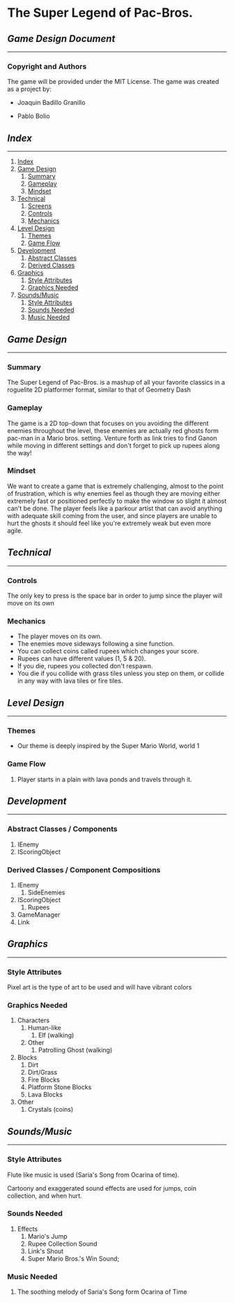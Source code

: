 # **The Super Legend of Pac-Bros.**


## _Game Design Document_


---


### Copyright and Authors


The game will be provided under the MIT License. The game was created as a project by:


* Joaquin Badillo Granillo


* Pablo Bolio


##
## _Index_


---


1. [Index](#index)
2. [Game Design](#game-design)
    1. [Summary](#summary)
    2. [Gameplay](#gameplay)
    3. [Mindset](#mindset)
3. [Technical](#technical)
    1. [Screens](#screens)
    2. [Controls](#controls)
    3. [Mechanics](#mechanics)
4. [Level Design](#level-design)
    1. [Themes](#themes)
    2. [Game Flow](#game-flow)
5. [Development](#development)
    1. [Abstract Classes](#abstract-classes--components)
    2. [Derived Classes](#derived-classes--component-compositions)
6. [Graphics](#graphics)
    1. [Style Attributes](#style-attributes)
    2. [Graphics Needed](#graphics-needed)
7. [Sounds/Music](#soundsmusic)
    1. [Style Attributes](#style-attributes-1)
    2. [Sounds Needed](#sounds-needed)
    3. [Music Needed](#music-needed)


## _Game Design_


---


### **Summary**


The Super Legend of Pac-Bros. is a mashup of all your favorite classics in a roguelite 2D platformer format, similar to that of Geometry Dash




### **Gameplay**


The game is a 2D top-down that focuses on you avoiding the different enemies throughout the level, these enemies are actually red ghosts form pac-man in a Mario bros. setting. Venture forth as link tries to find Ganon while moving in different settings and don&#39;t forget to pick up rupees along the way!




### **Mindset**


We want to create a game that is extremely challenging, almost to the point of frustration, which is why enemies feel as though they are moving either extremely fast or positioned perfectly to make the window so slight it almost can&#39;t be done. The player feels like a parkour artist that can avoid anything with adequate skill coming from the user, and since players are unable to hurt the ghosts it should feel like you&#39;re extremely weak but even more agile.
## _Technical_


---


### **Controls**


The only key to press is the space bar in order to jump since the player will move on its own


### **Mechanics**


* The player moves on its own.
* The enemies move sideways following a sine function.
* You can collect coins called rupees which changes your score.
* Rupees can have different values (1, 5 &amp; 20).
* If you die, rupees you collected don&#39;t respawn.
* You die if you collide with grass tiles unless you step on them, or collide in any way with lava tiles or fire tiles.


## _Level Design_


---


### **Themes**
* Our theme is deeply inspired by the Super Mario World, world 1
### **Game Flow**


1. Player starts in a plain with lava ponds and travels through it.


## _Development_


---


### **Abstract Classes / Components**


1. IEnemy
2. IScoringObject


### **Derived Classes / Component Compositions**


1. IEnemy
    1. SideEnemies
2. IScoringObject
    1. Rupees
3. GameManager
4. Link
## _Graphics_


---


### **Style Attributes**


Pixel art is the type of art to be used and will have vibrant colors


### **Graphics Needed**


1. Characters
    1. Human-like
        1. Elf (walking)
    2. Other
        1. Patrolling Ghost (walking)
2. Blocks
    1. Dirt
    2. Dirt/Grass
    3. Fire Blocks
    4. Platform Stone Blocks
    5. Lava Blocks
4. Other
    1. Crystals (coins)
## _Sounds/Music_


---


### **Style Attributes**


Flute like music is used (Saria&#39;s Song from Ocarina of time).


Cartoony and exaggerated sound effects are used for jumps, coin collection, and when hurt.


### **Sounds Needed**


1. Effects
    1. Mario&#39;s Jump
    2. Rupee Collection Sound
    3. Link&#39;s Shout
    4. Super Mario Bros.&#39;s Win Sound;
   
### **Music Needed**


1. The soothing melody of Saria&#39;s Song form Ocarina of Time